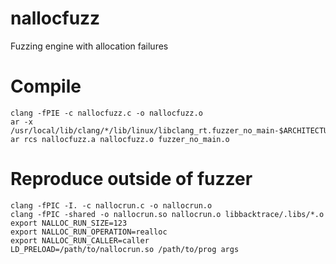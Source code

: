 # nallocfuzz
Fuzzing engine with allocation failures

# Compile

```
clang -fPIE -c nallocfuzz.c -o nallocfuzz.o
ar -x /usr/local/lib/clang/*/lib/linux/libclang_rt.fuzzer_no_main-$ARCHITECTURE.a
ar rcs nallocfuzz.a nallocfuzz.o fuzzer_no_main.o
```

# Reproduce outside of fuzzer

```
clang -fPIC -I. -c nallocrun.c -o nallocrun.o
clang -fPIC -shared -o nallocrun.so nallocrun.o libbacktrace/.libs/*.o
export NALLOC_RUN_SIZE=123
export NALLOC_RUN_OPERATION=realloc
export NALLOC_RUN_CALLER=caller
LD_PRELOAD=/path/to/nallocrun.so /path/to/prog args
```
